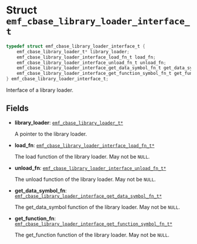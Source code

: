 # Struct `emf_cbase_library_loader_interface_t`

```c
typedef struct emf_cbase_library_loader_interface_t {
    emf_cbase_library_loader_t* library_loader;
    emf_cbase_library_loader_interface_load_fn_t load_fn;
    emf_cbase_library_loader_interface_unload_fn_t unload_fn;
    emf_cbase_library_loader_interface_get_data_symbol_fn_t get_data_symbol_fn;
    emf_cbase_library_loader_interface_get_function_symbol_fn_t get_function_fn;
} emf_cbase_library_loader_interface_t;
```

Interface of a library loader.

## Fields

- **library_loader**: [`emf_cbase_library_loader_t*`](./struct.emf_cbase_library_loader_t.md)

    A pointer to the library loader.

- **load_fn**: [`emf_cbase_library_loader_interface_load_fn_t*`](./type.emf_cbase_library_loader_interface_load_fn_t.md)

    The load function of the library loader.
    May not be `NULL`.

- **unload_fn**: [`emf_cbase_library_loader_interface_unload_fn_t*`](./type.emf_cbase_library_loader_interface_unload_fn_t.md)

    The unload function of the library loader.
    May not be `NULL`.

- **get_data_symbol_fn**: [`emf_cbase_library_loader_interface_get_data_symbol_fn_t*`](./type.emf_cbase_library_loader_interface_get_data_symbol_fn_t.md)

    The get_data_symbol function of the library loader.
    May not be `NULL`.

- **get_function_fn**: [`emf_cbase_library_loader_interface_get_function_symbol_fn_t*`](./type.emf_cbase_library_loader_interface_get_function_symbol_fn_t.md)

    The get_function function of the library loader.
    May not be `NULL`.

